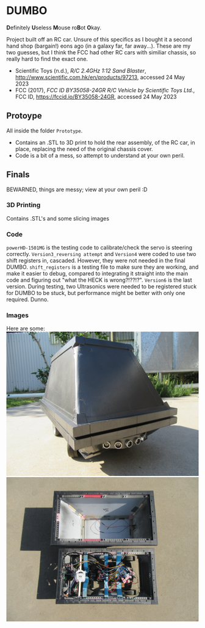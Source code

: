 # DUMBO
**D**efinitely **U**seless **M**ouse ro**B**ot **O**kay.

Project built off an RC car. Unsure of this specifics as I bought it a second hand shop (bargain!) eons ago (in a galaxy far, far away...).
These are my two guesses, but I think the FCC had other RC cars with similiar chassis, so really hard to find the exact one.
- Scientific Toys (n.d.), *R/C 2.4GHz 1:12 Sand Blaster*, http://www.scientific.com.hk/en/products/97213, accessed 24 May 2023
- FCC (2017), *FCC ID BY35058-24GR R/C Vehicle by Scientific Toys Ltd.*, FCC ID, https://fccid.io/BY35058-24GR, accessed 24 May 2023

## Protoype
All inside the folder `Prototype`. 
- Contains an .STL to 3D print to hold the rear assembly, of the RC car, in place, replacing the need of the original chassis cover.
- Code is a bit of a mess, so attempt to understand at your own peril.


## Finals
BEWARNED, things are messy; view at your own peril :D

### 3D Printing
Contains .STL's and some slicing images


### Code
`powerHD-1501MG` is the testing code to calibrate/check the servo is steering correctly.
`Version3_reversing attempt` and `Version4` were coded to use two shift registers in, cascaded. However, they were not needed in the final DUMBO. `shift_registers` is a testing file to make sure they are working, and make it easier to debug, compared to integrating it straight into the main code and figuring out "what the HECK is wrong?!??!?".
`Version6` is the last version. During testing, two Ultrasonics were needed to be registered stuck for DUMBO to be stuck, but performance might be better with only one required. Dunno.

### Images
Here are some:
![DUMBO angled image](https://github.com/NoahLobbe/DUMBO/blob/8cb51901ea5705011769643a7de06da44f109280/Finals/Images/IMG_5831.JPG)
![DUMBO insides](https://github.com/NoahLobbe/DUMBO/blob/8cb51901ea5705011769643a7de06da44f109280/Finals/Images/IMG_5832.JPG)
